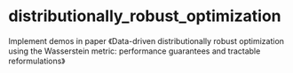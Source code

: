 # distributionally_robust_optimization
Implement demos in paper
《Data-driven distributionally robust optimization using the Wasserstein metric: performance guarantees and tractable reformulations》

